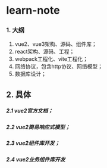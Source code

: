 # learn-note

### 1. 大纲

1. vue2、vue3架构、源码、组件库；
2. react架构、源码、工程；
3. webpack工程化、vite工程化；
4. 网络协议，包含http协议、网络模型；
5. 数据库设计；

## 2. 具体

##### 	2.1 vue2官方文档；

##### 	2.2 vue2简易响应式模型；

##### 	2.3 vue2组件库开发；

##### 	2.4 vue2业务组件库开发
